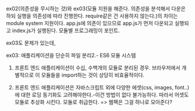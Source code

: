 ex02(의존성을 무시하는 것)와 ex03(모듈 지원을 해준다. 의존성을 분석해서 다운은 하되 실행을 의존성에 따라 진행한다. require같은 건 사용하지 않는다.)의 차이는 module system 지원이다. app.js에 의존이 있으므로 app.js가 먼저 다운되고 실행되고 index.js가 실행된다.
모듈별 프로그래밍이 포인트.

ex03도 문제가 있는데, 

ex03: 애플리케이션을 단순히 파일 분리2.- ES6 모듈 시스템
1) 프론트 엔드 애플리케이션이 수십, 수백개의 모듈로 분리된 경우. 브라우저에서 개별적으로 이 모듈들을 import하는 것이 상당히 비효율적이다.
2. 프론트 엔드 애플리케이션은 자바스크립트 외에 다양한 에셋(css, images, font..)에 대한 로딩 동기화도 고려해야한다.-이건 방법이 없다 불가능하다. 따라서 어셋도 모듈로 추상화 시킨다. 모듈로 취급한다. => 웹팩은 그걸 하나로 모아준다? 